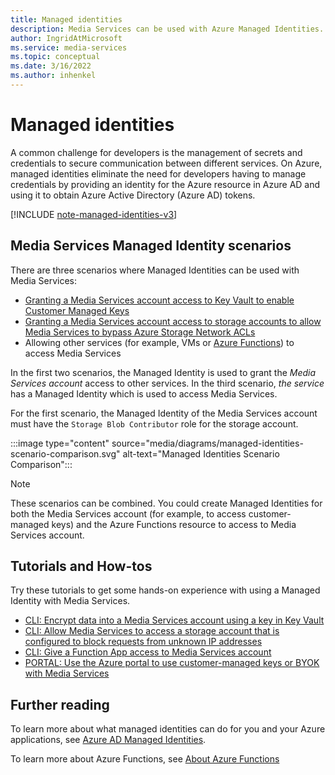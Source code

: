 ```yaml
---
title: Managed identities
description: Media Services can be used with Azure Managed Identities.
author: IngridAtMicrosoft
ms.service: media-services
ms.topic: conceptual
ms.date: 3/16/2022
ms.author: inhenkel
---
```


# Managed identities

A common challenge for developers is the management of secrets and credentials to secure communication between different services. On Azure, managed identities eliminate the need for developers having to manage credentials by providing an identity for the Azure resource in Azure AD and using it to obtain Azure Active Directory (Azure AD) tokens.

[!INCLUDE [note-managed-identities-v3](includes/note-managed-identities-v3.md)]

## Media Services Managed Identity scenarios

There are three scenarios where Managed Identities can be used with Media Services:

- [Granting a Media Services account access to Key Vault to enable Customer Managed Keys](security-encrypt-data-managed-identity-cli-tutorial.md)
- [Granting a Media Services account access to storage accounts to allow Media Services to bypass Azure Storage Network ACLs](security-access-storage-managed-identity-cli-tutorial.md)
- Allowing other services (for example, VMs or [Azure Functions](security-function-app-managed-identity-cli-tutorial.md)) to access Media Services

In the first two scenarios, the Managed Identity is used to grant the *Media Services account* access to other services.  In the third scenario, *the service* has a Managed Identity which is used to access Media Services.

For the first scenario, the Managed Identity of the Media Services account must have the `Storage Blob Contributor` role for the storage account.

:::image type="content" source="media/diagrams/managed-identities-scenario-comparison.svg" alt-text="Managed Identities Scenario Comparison":::

> [!NOTE]
> These scenarios can be combined. You could create Managed Identities for both the Media Services account (for example, to access customer-managed keys) and the Azure Functions resource to access to Media Services account.

## Tutorials and How-tos

Try these tutorials to get some hands-on experience with using a Managed Identity with Media Services.

- [CLI: Encrypt data into a Media Services account using a key in Key Vault](security-encrypt-data-managed-identity-cli-tutorial.md)
- [CLI: Allow Media Services to access a storage account that is configured to block requests from unknown IP addresses](security-access-storage-managed-identity-cli-tutorial.md)
- [CLI: Give a Function App access to Media Services account](security-function-app-managed-identity-cli-tutorial.md)
- [PORTAL: Use the Azure portal to use customer-managed keys or BYOK with Media Services](security-customer-managed-keys-portal-tutorial.md)

## Further reading

To learn more about what managed identities can do for you and your Azure applications, see [Azure AD Managed Identities](/azure/active-directory/managed-identities-azure-resources/overview).

To learn more about Azure Functions, see [About Azure Functions](/azure/azure-functions/functions-overview)

